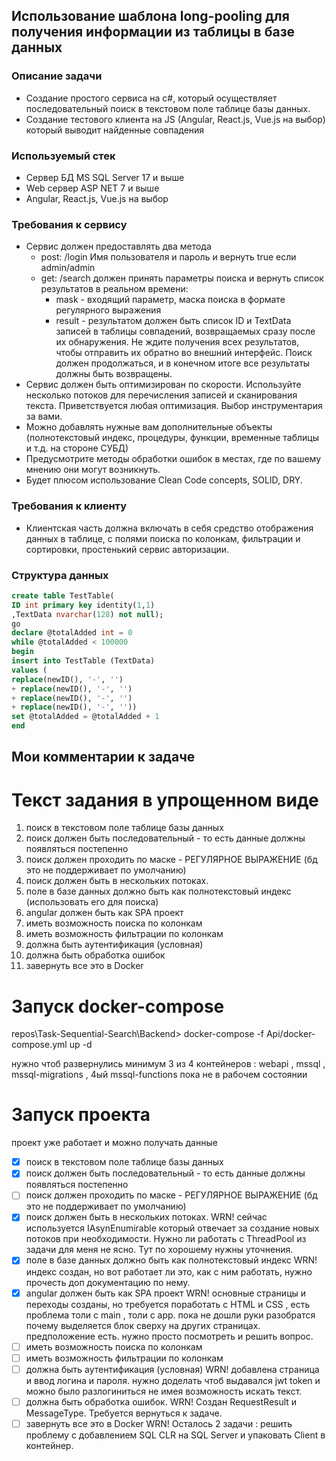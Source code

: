 ## Использование шаблона long-pooling для получения информации из таблицы в базе данных

### Описание задачи
* Создание простого сервиса на c#, который осуществляет последовательный поиск в текстовом
поле таблице базы данных.
* Создание тестового клиента на JS (Angular, React.js, Vue.js на выбор) который выводит
найденные совпадения

### Используемый стек
* Сервер БД MS SQL Server 17 и выше
* Web сервер ASP NET 7 и выше
* Angular, React.js, Vue.js на выбор

### Требования к сервису
* Сервис должен предоставлять два метода
  * post: /login Имя пользователя и пароль и вернуть true если admin/admin
  * get: /search должен принять параметры поиска и вернуть список результатов в реальном времени:
    * mask - входящий параметр, маска поиска в формате регулярного выражения
    * result - результатом должен быть список ID и TextData записей в таблицы совпадений, возвращаемых сразу после их обнаружения. Не ждите получения всех результатов, чтобы отправить их обратно во внешний интерфейс. Поиск должен продолжаться, и в конечном итоге все 
 результаты должны быть возвращены.
* Сервис должен быть оптимизирован по скорости. Используйте несколько потоков для перечисления записей и сканирования текста. Приветствуется любая оптимизация. Выбор инструментария за вами.
* Можно добавлять нужные вам дополнительные объекты (полнотекстовый индекс, процедуры, функции, временные таблицы и т.д. на стороне СУБД)
* Предусмотрите методы обработки ошибок в местах, где по вашему мнению они могут возникнуть.
* Будет плюсом использование Clean Code concepts, SOLID, DRY.

### Требования к клиенту
* Клиентская часть должна включать в себя средство отображения данных в таблице, с полями
поиска по колонкам, фильтрации и сортировки, простенький сервис авторизации.

### Структура данных
```sql
create table TestTable(
ID int primary key identity(1,1)
,TextData nvarchar(128) not null);
go
declare @totalAdded int = 0
while @totalAdded < 100000
begin
insert into TestTable (TextData)
values (
replace(newID(), '-', '')
+ replace(newID(), '-', '')
+ replace(newID(), '-', '')
+ replace(newID(), '-', ''))
set @totalAdded = @totalAdded + 1
end
```

## Мои комментарии к задаче

# Текст задания в упрощенном виде
1) поиск в текстовом поле таблице базы данных
2) поиск должен быть последовательный - то есть данные должны появляться постепенно
3) поиск должен проходить по маске - РЕГУЛЯРНОЕ ВЫРАЖЕНИЕ (бд это не поддерживает по умолчанию)
4) поиск должен быть в нескольких потоках. 
5) поле в базе данных должно быть как полнотекстовый индекс (использовать его для поиска)
6) angular должен быть как SPA проект
7) иметь возможность поиска по колонкам
8) иметь возможность фильтрации по колонкам
9) должна быть аутентификация (условная)
10) должна быть обработка ошибок
11) завернуть все это в Docker

# Запуск docker-compose
repos\Task-Sequential-Search\Backend> docker-compose -f Api/docker-compose.yml up -d

нужно чтоб развернулись минимум 3 из 4 контейнеров : webapi , mssql , mssql-migrations , 4ый mssql-functions пока не в рабочем состоянии

# Запуск проекта
проект уже работает и можно получать данные

- [x] поиск в текстовом поле таблице базы данных
- [x] поиск должен быть последовательный - то есть данные должны появляться постепенно
- [ ] поиск должен проходить по маске - РЕГУЛЯРНОЕ ВЫРАЖЕНИЕ (бд это не поддерживает по умолчанию)
- [x] поиск должен быть в нескольких потоках. 
      WRN! сейчас используется IAsynEnumirable который отвечает за создание новых потоков при необходимости. 
      Нужно ли работать c ThreadPool из задачи для меня не ясно. Тут по хорошему нужны уточнения.
- [x] поле в базе данных должно быть как полнотекстовый индекс
      WRN! индекс создан, но вот работает ли это, как с ним работать, нужно прочесть доп документацию по нему.
- [x] angular должен быть как SPA проект
      WRN! основные страницы и переходы созданы, но требуется поработать с HTML и CSS , 
      есть проблема толи с main , толи с app. пока не дошли руки разобратся почему выделяется блок сверху на других страницах. 
      предположение есть. нужно просто посмотреть и решить вопрос.
- [ ] иметь возможность поиска по колонкам
- [ ] иметь возможность фильтрации по колонкам
- [ ] должна быть аутентификация (условная) 
      WRN! добавлена страница и ввод логина и пароля. 
      нужно доделать чтоб выдавался jwt token и можно было разлогиниться не имея возможность искать текст.
- [ ] должна быть обработка ошибок. 
      WRN! Создан RequestResult и MessageType. Требуется вернуться к задаче.
- [ ] завернуть все это в Docker
      WRN! Осталось 2 задачи : решить проблему с добавлением SQL CLR на SQL Server и упаковать Client в контейнер.
